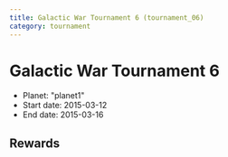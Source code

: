 ```yaml
---
title: Galactic War Tournament 6 (tournament_06)
category: tournament
---
```

# Galactic War Tournament 6

  * Planet: "planet1"
  * Start date: 2015-03-12
  * End date: 2015-03-16

## Rewards

